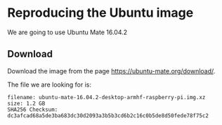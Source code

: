 # Reproducing the Ubuntu image

We are going to use Ubuntu Mate 16.04.2


## Download

Download the image from the page https://ubuntu-mate.org/download/.

The file we are looking for is:

    filename: ubuntu-mate-16.04.2-desktop-armhf-raspberry-pi.img.xz
    size: 1.2 GB
    SHA256 Checksum: dc3afcad68a5de3ba683dc30d2093a3b5b3cd6b2c16c0b5de8d50fede78f75c2
